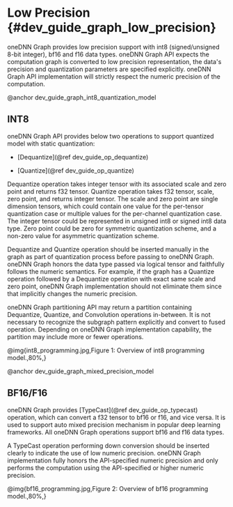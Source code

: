 # Low Precision {#dev_guide_graph_low_precision}

oneDNN Graph provides low precision support with int8 (signed/unsigned 8-bit
integer), bf16 and f16 data types. oneDNN Graph API expects the computation
graph is converted to low precision representation, the data's precision and
quantization parameters are specified explicitly. oneDNN Graph API
implementation will strictly respect the numeric precision of the computation.

@anchor dev_guide_graph_int8_quantization_model
## INT8

oneDNN Graph API provides below two operations to support quantized model with
static quantization:

- [Dequantize](@ref dev_guide_op_dequantize)

- [Quantize](@ref dev_guide_op_quantize)

Dequantize operation takes integer tensor with its associated scale and zero
point and returns f32 tensor. Quantize operation takes f32 tensor, scale, zero
point, and returns integer tensor. The scale and zero point are single dimension
tensors, which could contain one value for the per-tensor quantization case or
multiple values for the per-channel quantization case. The integer tensor could
be represented in unsigned int8 or signed int8 data type. Zero point could be
zero for symmetric quantization scheme, and a non-zero value for asymmetric
quantization scheme.

Dequantize and Quantize operation should be inserted manually in the graph as
part of quantization process before passing to oneDNN Graph. oneDNN Graph honors
the data type passed via logical tensor and faithfully follows the numeric
semantics. For example, if the graph has a Quantize operation followed by a
Dequantize operation with exact same scale and zero point, oneDNN Graph
implementation should not eliminate them since that implicitly changes the
numeric precision.

oneDNN Graph partitioning API may return a partition containing Dequantize,
Quantize, and Convolution operations in-between. It is not necessary to
recognize the subgraph pattern explicitly and convert to fused operation.
Depending on oneDNN Graph implementation capability, the partition may include
more or fewer operations.

@img{int8_programming.jpg,Figure 1: Overview of int8 programming model.,80%,}

@anchor dev_guide_graph_mixed_precision_model
## BF16/F16

oneDNN Graph provides [TypeCast](@ref dev_guide_op_typecast) operation, which
can convert a f32 tensor to bf16 or f16, and vice versa. It is used to support
auto mixed precision mechanism in popular deep learning frameworks. All oneDNN
Graph operations support bf16 and f16 data types.

A TypeCast operation performing down conversion should be inserted clearly to
indicate the use of low numeric precision. oneDNN Graph implementation fully
honors the API-specified numeric precision and only performs the computation
using the API-specified or higher numeric precision.

@img{bf16_programming.jpg,Figure 2: Overview of bf16 programming model.,80%,}
